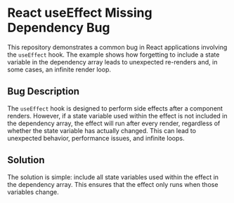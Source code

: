 # React useEffect Missing Dependency Bug

This repository demonstrates a common bug in React applications involving the `useEffect` hook.  The example shows how forgetting to include a state variable in the dependency array leads to unexpected re-renders and, in some cases, an infinite render loop.

## Bug Description

The `useEffect` hook is designed to perform side effects after a component renders. However, if a state variable used within the effect is not included in the dependency array, the effect will run after every render, regardless of whether the state variable has actually changed. This can lead to unexpected behavior, performance issues, and infinite loops.

## Solution

The solution is simple: include all state variables used within the effect in the dependency array.  This ensures that the effect only runs when those variables change.